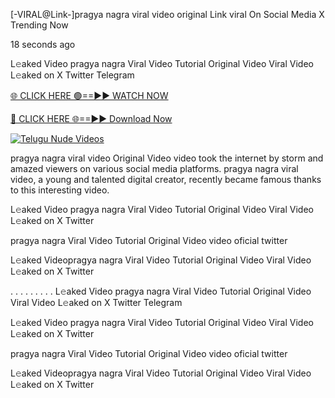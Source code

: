 [-VIRAL@Link-]pragya nagra viral video original Link viral On Social Media X Trending Now

18 seconds ago

L𝚎aked Video pragya nagra Viral Video Tutorial Original Video Viral Video L𝚎aked on X Twitter Telegram

[🌐 CLICK HERE 🟢==►► WATCH NOW](https://viral-xone.blogspot.com/2025/01/github.html)

[🔴 CLICK HERE 🌐==►► Download Now](https://viral-xone.blogspot.com/2025/01/github.html)

[![Telugu Nude Videos](https://i.imgur.com/dJHk4Zq.gif)](https://viral-xone.blogspot.com/2025/01/github.html)

pragya nagra viral video Original Video video took the internet by storm and amazed viewers on various social media platforms. pragya nagra viral video, a young and talented digital creator, recently became famous thanks to this interesting video.

L𝚎aked Video pragya nagra Viral Video Tutorial Original Video Viral Video L𝚎aked on X Twitter

pragya nagra Viral Video Tutorial Original Video video oficial twitter

L𝚎aked Videopragya nagra Viral Video Tutorial Original Video Viral Video L𝚎aked on X Twitter

. . . . . . . . . L𝚎aked Video pragya nagra Viral Video Tutorial Original Video Viral Video L𝚎aked on X Twitter Telegram

L𝚎aked Video pragya nagra Viral Video Tutorial Original Video Viral Video L𝚎aked on X Twitter

pragya nagra Viral Video Tutorial Original Video video oficial twitter

L𝚎aked Videopragya nagra Viral Video Tutorial Original Video Viral Video L𝚎aked on X Twitter